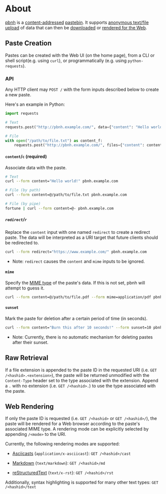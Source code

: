 # About

[pbnh](https://github.com/bhanderson/pbnh) is a [content-addressed](https://en.wikipedia.org/wiki/Content-addressable_storage) [pastebin](https://en.wikipedia.org/wiki/Pastebin).
It supports [anonymous text/file upload](#paste-creation) of data that can then be [downloaded](#raw-retrieval) or [rendered for the Web](#web-rendering).

## Paste Creation

Pastes can be created with the Web UI (on the home page), from a CLI or shell script(e.g. using `curl`), or programmatically (e.g. using `python-requests`).

### API

Any HTTP client may `POST /` with the form inputs described below to create a new paste.

Here's an example in Python:

``` python
import requests

# Text
requests.post("http://pbnh.example.com/", data={"content": "Hello world!"})

# File
with open("/path/to/file.txt") as content_f:
    requests.post("http://pbnh.example.com/", files={"content": content_f})
```

#### `content`/`c` (required)

Associate data with the paste.

``` sh
# Text
curl --form content="Hello world!" pbnh.example.com

# File (by path)
curl --form content=@/path/to/file.txt pbnh.example.com

# File (by pipe)
fortune | curl --form content=@- pbnh.example.com
```

##### `redirect`/`r`

Replace the `content` input with one named `redirect` to create a redirect paste.
The data will be interpreted as a URI target that future clients should be redirected to.

``` sh
curl --form redirect="https://www.example.com/" pbnh.example.com
```

- Note: `redirect` causes the `content` and `mime` inputs to be ignored.

#### `mime`

Specify the [MIME type](https://www.iana.org/assignments/media-types/media-types.xhtml) of the paste's data.
If this is not set, pbnh will attempt to guess it.

``` sh
curl --form content=@/path/to/file.pdf --form mime=application/pdf pbnh.example.com
```

#### `sunset`

Mark the paste for deletion after a certain period of time (in seconds).

``` sh
curl --form content="Burn this after 10 seconds!" --form sunset=10 pbnh.example.com
```

- Note: Currently, there is no automatic mechanism for deleting pastes after their sunset.

## Raw Retrieval

If a file extension is appended to the paste ID in the requested URI (i.e. `GET /<hashid>.<extension>`),
the paste will be returned unmodified with the `Content-Type` header set to the type associated with the extension.
Append a `.` with no extension (i.e. `GET /<hashid>.`) to use the type associated with the paste.

## Web Rendering

If only the paste ID is requested (i.e. `GET /<hashid>` or `GET /<hashid>/`),
the paste will be rendered for a Web browser according to the paste's associated MIME type.
A rendering mode can be explicitly selected by appending `/<mode>` to the URI.

Currently, the following rendering modes are supported:

- [Asciicasts](https://asciinema.org/) (`application/x-asciicast`): `GET /<hashid>/cast`

- [Markdown](https://en.wikipedia.org/wiki/Markdown) (`text/markdown`): `GET /<hashid>/md`

- [reStructuredText](https://en.wikipedia.org/wiki/ReStructuredText) (`text/x-rst`): `GET /<hashid>/rst`

Additionally, syntax highlighting is supported for many other text types: `GET /<hashid>/text`
